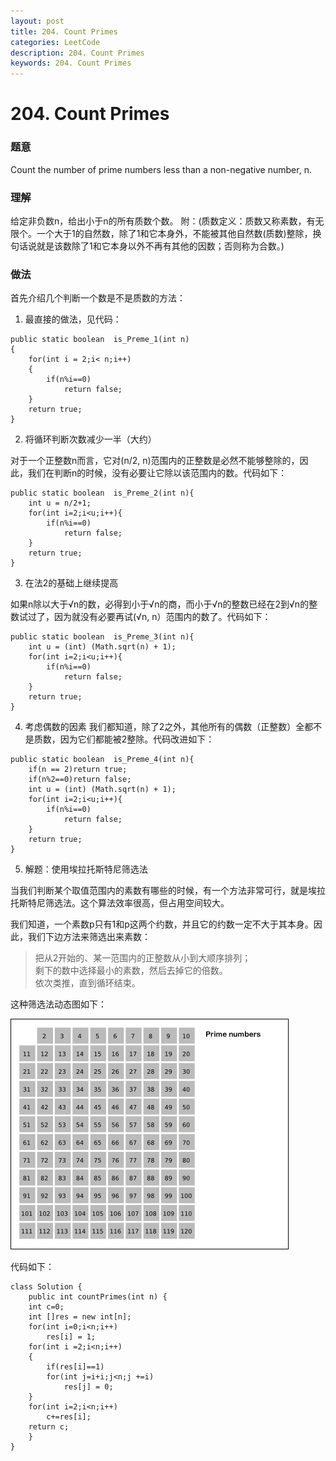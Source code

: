 ```yaml
---
layout: post
title: 204. Count Primes
categories: LeetCode
description: 204. Count Primes
keywords: 204. Count Primes
---
```

# 204. Count Primes

### 题意
Count the number of prime numbers less than a non-negative number, n.

### 理解
给定非负数n，给出小于n的所有质数个数。
附：(质数定义：质数又称素数，有无限个。一个大于1的自然数，除了1和它本身外，不能被其他自然数(质数)整除，换句话说就是该数除了1和它本身以外不再有其他的因数；否则称为合数。)

### 做法
首先介绍几个判断一个数是不是质数的方法：

1. 最直接的做法，见代码：
```
public static boolean  is_Preme_1(int n)
{
    for(int i = 2;i< n;i++)
    {
        if(n%i==0)
            return false;
    }
    return true;
}
```

2. 将循环判断次数减少一半（大约）

对于一个正整数n而言，它对(n/2, n)范围内的正整数是必然不能够整除的，因此，我们在判断n的时候，没有必要让它除以该范围内的数。代码如下：

```
public static boolean  is_Preme_2(int n){
    int u = n/2+1;
    for(int i=2;i<u;i++){
        if(n%i==0)
            return false;
    }
    return true;
}
```

3. 在法2的基础上继续提高

如果n除以大于√n的数，必得到小于√n的商，而小于√n的整数已经在2到√n的整数试过了，因为就没有必要再试(√n, n）范围内的数了。代码如下：

```
public static boolean  is_Preme_3(int n){
    int u = (int) (Math.sqrt(n) + 1);
    for(int i=2;i<u;i++){
        if(n%i==0)
            return false;
    }
    return true;
}
```

4. 考虑偶数的因素
我们都知道，除了2之外，其他所有的偶数（正整数）全都不是质数，因为它们都能被2整除。代码改进如下：
```
public static boolean  is_Preme_4(int n){
    if(n == 2)return true;
    if(n%2==0)return false;
    int u = (int) (Math.sqrt(n) + 1);
    for(int i=2;i<u;i++){
        if(n%i==0)
            return false;
    }
    return true;
}
```

5. 解题：使用埃拉托斯特尼筛选法

当我们判断某个取值范围内的素数有哪些的时候，有一个方法非常可行，就是埃拉托斯特尼筛选法。这个算法效率很高，但占用空间较大。

我们知道，一个素数p只有1和p这两个约数，并且它的约数一定不大于其本身。因此，我们下边方法来筛选出来素数：

> 把从2开始的、某一范围内的正整数从小到大顺序排列；
><br>剩下的数中选择最小的素数，然后去掉它的倍数。
><br>依次类推，直到循环结束。

这种筛选法动态图如下：

![](/images/posts/competition/prime.gif)

代码如下：
```
class Solution {
    public int countPrimes(int n) {
    int c=0;
    int []res = new int[n];
    for(int i=0;i<n;i++)
        res[i] = 1;
    for(int i =2;i<n;i++)
    {
        if(res[i]==1)
        for(int j=i+i;j<n;j +=i)
            res[j] = 0;
    }
    for(int i=2;i<n;i++)
        c+=res[i];
    return c;
    }
}
```
